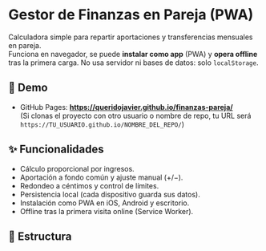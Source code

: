 # Gestor de Finanzas en Pareja (PWA)

Calculadora simple para repartir aportaciones y transferencias mensuales en pareja.  
Funciona en navegador, se puede **instalar como app** (PWA) y **opera offline** tras la primera carga. No usa servidor ni bases de datos: solo `localStorage`.

## 🔗 Demo
- GitHub Pages: **https://queridojavier.github.io/finanzas-pareja/**  
  (Si clonas el proyecto con otro usuario o nombre de repo, tu URL será `https://TU_USUARIO.github.io/NOMBRE_DEL_REPO/`)

## ✨ Funcionalidades
- Cálculo proporcional por ingresos.
- Aportación a fondo común y ajuste manual (+/−).
- Redondeo a céntimos y control de límites.
- Persistencia local (cada dispositivo guarda sus datos).
- Instalación como PWA en iOS, Android y escritorio.
- Offline tras la primera visita online (Service Worker).

## 📂 Estructura

